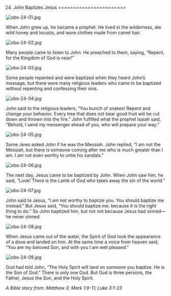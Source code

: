 24. John Baptizes Jesus
=======================

![obs-24-01.jpg](/var/www/vhosts/door43.org/httpdocs/data/gitrepo/media/en/obs/obs-24-01.jpg "obs-24-01.jpg")

When John grew up, he became a prophet. He lived in the wilderness, ate
wild honey and locusts, and wore clothes made from camel hair.

![obs-24-02.jpg](/var/www/vhosts/door43.org/httpdocs/data/gitrepo/media/en/obs/obs-24-02.jpg "obs-24-02.jpg")

Many people came to listen to John. He preached to them, saying,
“Repent, for the Kingdom of God is near!”

![obs-24-03.jpg](/var/www/vhosts/door43.org/httpdocs/data/gitrepo/media/en/obs/obs-24-03.jpg "obs-24-03.jpg")

Some people repented and were baptized when they heard John’s message,
but there were many religious leaders who came to be baptized without
repenting and confessing their sins.

![obs-24-04.jpg](/var/www/vhosts/door43.org/httpdocs/data/gitrepo/media/en/obs/obs-24-04.jpg "obs-24-04.jpg")

John said to the religious leaders, “You bunch of snakes! Repent and
change your behavior. Every tree that does not bear good fruit will be
cut down and thrown into the fire.” John fulfilled what the prophet
Isaiah said, “Behold, I send my messenger ahead of you, who will prepare
your way.”

![obs-24-05.jpg](/var/www/vhosts/door43.org/httpdocs/data/gitrepo/media/en/obs/obs-24-05.jpg "obs-24-05.jpg")

Some Jews asked John if he was the Messiah. John replied, “I am not the
Messiah, but there is someone coming after me who is much greater than I
am. I am not even worthy to untie his sandals.”

![obs-24-06.jpg](/var/www/vhosts/door43.org/httpdocs/data/gitrepo/media/en/obs/obs-24-06.jpg "obs-24-06.jpg")

The next day, Jesus came to be baptized by John. When John saw him, he
said, “Look! There is the Lamb of God who takes away the sin of the
world.”

![obs-24-07.jpg](/var/www/vhosts/door43.org/httpdocs/data/gitrepo/media/en/obs/obs-24-07.jpg "obs-24-07.jpg")

John said to Jesus, “I am not worthy to baptize you. You should baptize
me instead.” But Jesus said, “You should baptize me, because it is the
right thing to do.” So John baptized him, but not not because Jesus had
sinned—he never sinned.

![obs-24-08.jpg](/var/www/vhosts/door43.org/httpdocs/data/gitrepo/media/en/obs/obs-24-08.jpg "obs-24-08.jpg")

When Jesus came out of the water, the Spirit of God took the appearance
of a dove and landed on him. At the same time a voice from heaven said,
“You are my beloved Son, and with you I am well pleased.”

![obs-24-09.jpg](/var/www/vhosts/door43.org/httpdocs/data/gitrepo/media/en/obs/obs-24-09.jpg "obs-24-09.jpg")

God had told John, “The Holy Spirit will land on someone you baptize. He
is the Son of God.” There is only one God. But God is three persons, the
Father, Jesus the Son, and the Holy Spirit.

*A Bible story from: Matthew 3; Mark 1:9-11; Luke 3:1-23*
